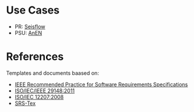 # Use Cases

* PR: [Seisflow](https://docs.google.com/document/d/1EjUKJxsNNISBwZ9IXERyiCAISKb25mEwjhyi1gePCDk/edit#heading=h.k670rad7dcz1)
* PSU: [AnEN](https://docs.google.com/document/d/1kxX0sucCNJtbjAONr-yP4JtLz7KhOmj9wqATPM8kO3w/edit#heading=h.k670rad7dcz1)

# References

Templates and documents baased on:

* [IEEE Recommended Practice for Software Requirements Specifications](http://ieeexplore.ieee.org.proxy.libraries.rutgers.edu/document/720574/)
* [ISO/IEC/IEEE 29148:2011](https://www.iso.org/standard/45171.html)
* [ISO/IEC 12207:2008](https://www.iso.org/standard/43447.html)
* [SRS-Tex](https://github.com/jpeisenbarth/SRS-Tex)
